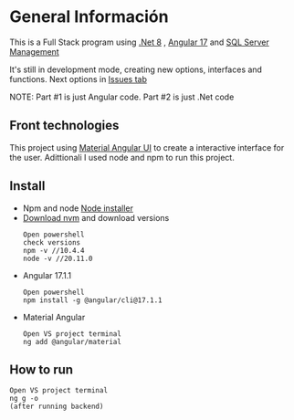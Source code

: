# General Información
This is a Full Stack program using [.Net 8](https://dotnet.microsoft.com/es-es/download/dotnet/8.0) , [Angular 17](https://v17.angular.io/docs) and [SQL Server Management](https://learn.microsoft.com/en-us/sql/ssms/download-sql-server-management-studio-ssms?view=sql-server-ver16) 

It's still in development mode, creating new options, interfaces and functions. Next options in [Issues tab](https://github.com/jav0314/dialogModal/issues)

NOTE: Part #1 is just Angular code. Part #2 is just .Net code

## Front technologies
This project using [Material Angular UI](https://material.angular.io/) to create a interactive interface for the user. Adittionali I used node and npm to run this project.

## Install
- Npm and node [Node installer](https://nodejs.org/en/download/package-manager)
- [Download nvm](https://github.com/coreybutler/nvm-windows) and download versions
  ```
  Open powershell
  check versions
  npm -v //10.4.4
  node -v //20.11.0
  ```
- Angular 17.1.1
  ```
  Open powershell
  npm install -g @angular/cli@17.1.1 
  ```
- Material Angular
  ```
  Open VS project terminal
  ng add @angular/material
  ```
## How to run
  ```
  Open VS project terminal
  ng g -o
  (after running backend)
  ```

